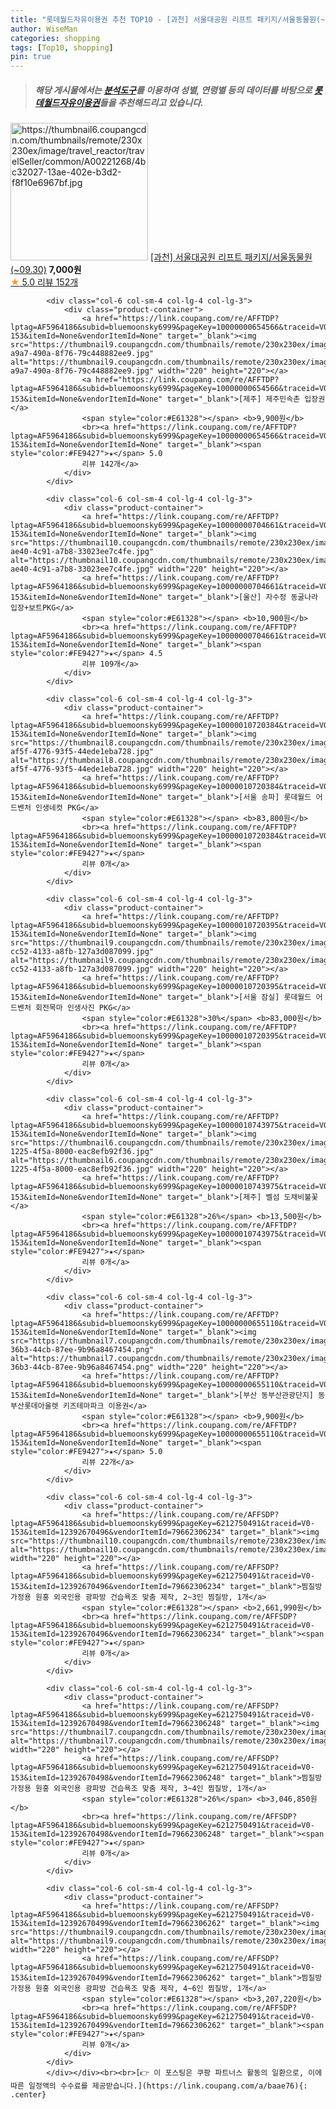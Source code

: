 ```yaml
---
title: "롯데월드자유이용권 추천 TOP10 - [과천] 서울대공원 리프트 패키지/서울동물원(~09.30)"
author: WiseMan
categories: shopping
tags: [Top10, shopping]
pin: true
---
```


> ##### 해당 게시물에서는 [**분석도구**](https://itemscout.io/)를 이용하여 **성별**, **연령별** 등의 데이터를 바탕으로 [**롯데월드자유이용권**](https://link.coupang.com/a/baae76)들을 추천해드리고 있습니다.
<div class="container"><div class="row">
            <div class="col-6 col-sm-4 col-lg-4 col-lg-3">
                <div class="product-container">
                    <a href="https://link.coupang.com/re/AFFTDP?lptag=AF5964186&subid=bluemoonsky6999&pageKey=10000002825771&traceid=V0-153&itemId=None&vendorItemId=None" target="_blank"><img src="https://thumbnail6.coupangcdn.com/thumbnails/remote/230x230ex/image/travel_reactor/travelSeller/common/A00221268/4bc32027-13ae-402e-b3d2-f8f10e6967bf.jpg" alt="https://thumbnail6.coupangcdn.com/thumbnails/remote/230x230ex/image/travel_reactor/travelSeller/common/A00221268/4bc32027-13ae-402e-b3d2-f8f10e6967bf.jpg" width="220" height="220"></a>
                    <a href="https://link.coupang.com/re/AFFTDP?lptag=AF5964186&subid=bluemoonsky6999&pageKey=10000002825771&traceid=V0-153&itemId=None&vendorItemId=None" target="_blank">[과천] 서울대공원 리프트 패키지/서울동물원(~09.30)</a>
                    <span style="color:#E61328"></span> <b>7,000원</b>
                    <br><a href="https://link.coupang.com/re/AFFTDP?lptag=AF5964186&subid=bluemoonsky6999&pageKey=10000002825771&traceid=V0-153&itemId=None&vendorItemId=None" target="_blank"><span style="color:#FE9427">★</span> 5.0
                    리뷰 152개</a>
                </div>
            </div>
            
            <div class="col-6 col-sm-4 col-lg-4 col-lg-3">
                <div class="product-container">
                    <a href="https://link.coupang.com/re/AFFTDP?lptag=AF5964186&subid=bluemoonsky6999&pageKey=10000000654566&traceid=V0-153&itemId=None&vendorItemId=None" target="_blank"><img src="https://thumbnail9.coupangcdn.com/thumbnails/remote/230x230ex/image/travel_reactor/travelSeller/common/A00552134/1f88b0a3-a9a7-490a-8f76-79c448882ee9.jpg" alt="https://thumbnail9.coupangcdn.com/thumbnails/remote/230x230ex/image/travel_reactor/travelSeller/common/A00552134/1f88b0a3-a9a7-490a-8f76-79c448882ee9.jpg" width="220" height="220"></a>
                    <a href="https://link.coupang.com/re/AFFTDP?lptag=AF5964186&subid=bluemoonsky6999&pageKey=10000000654566&traceid=V0-153&itemId=None&vendorItemId=None" target="_blank">[제주] 제주민속촌 입장권</a>
                    <span style="color:#E61328"></span> <b>9,900원</b>
                    <br><a href="https://link.coupang.com/re/AFFTDP?lptag=AF5964186&subid=bluemoonsky6999&pageKey=10000000654566&traceid=V0-153&itemId=None&vendorItemId=None" target="_blank"><span style="color:#FE9427">★</span> 5.0
                    리뷰 142개</a>
                </div>
            </div>
            
            <div class="col-6 col-sm-4 col-lg-4 col-lg-3">
                <div class="product-container">
                    <a href="https://link.coupang.com/re/AFFTDP?lptag=AF5964186&subid=bluemoonsky6999&pageKey=10000000704661&traceid=V0-153&itemId=None&vendorItemId=None" target="_blank"><img src="https://thumbnail10.coupangcdn.com/thumbnails/remote/230x230ex/image/travel_reactor/travelSeller/common/A00668506/c0257363-ae40-4c91-a7b8-33023ee7c4fe.jpg" alt="https://thumbnail10.coupangcdn.com/thumbnails/remote/230x230ex/image/travel_reactor/travelSeller/common/A00668506/c0257363-ae40-4c91-a7b8-33023ee7c4fe.jpg" width="220" height="220"></a>
                    <a href="https://link.coupang.com/re/AFFTDP?lptag=AF5964186&subid=bluemoonsky6999&pageKey=10000000704661&traceid=V0-153&itemId=None&vendorItemId=None" target="_blank">[울산] 자수정 동굴나라 입장+보트PKG</a>
                    <span style="color:#E61328"></span> <b>10,900원</b>
                    <br><a href="https://link.coupang.com/re/AFFTDP?lptag=AF5964186&subid=bluemoonsky6999&pageKey=10000000704661&traceid=V0-153&itemId=None&vendorItemId=None" target="_blank"><span style="color:#FE9427">★</span> 4.5
                    리뷰 109개</a>
                </div>
            </div>
            
            <div class="col-6 col-sm-4 col-lg-4 col-lg-3">
                <div class="product-container">
                    <a href="https://link.coupang.com/re/AFFTDP?lptag=AF5964186&subid=bluemoonsky6999&pageKey=10000010720384&traceid=V0-153&itemId=None&vendorItemId=None" target="_blank"><img src="https://thumbnail8.coupangcdn.com/thumbnails/remote/230x230ex/image/travel_reactor/travelSeller/common/A00351263/8399a44c-af5f-4776-93f5-44ede1eba728.jpg" alt="https://thumbnail8.coupangcdn.com/thumbnails/remote/230x230ex/image/travel_reactor/travelSeller/common/A00351263/8399a44c-af5f-4776-93f5-44ede1eba728.jpg" width="220" height="220"></a>
                    <a href="https://link.coupang.com/re/AFFTDP?lptag=AF5964186&subid=bluemoonsky6999&pageKey=10000010720384&traceid=V0-153&itemId=None&vendorItemId=None" target="_blank">[서울 송파] 롯데월드 어드벤처 인생네컷 PKG</a>
                    <span style="color:#E61328"></span> <b>83,800원</b>
                    <br><a href="https://link.coupang.com/re/AFFTDP?lptag=AF5964186&subid=bluemoonsky6999&pageKey=10000010720384&traceid=V0-153&itemId=None&vendorItemId=None" target="_blank"><span style="color:#FE9427">★</span> 
                    리뷰 0개</a>
                </div>
            </div>
            
            <div class="col-6 col-sm-4 col-lg-4 col-lg-3">
                <div class="product-container">
                    <a href="https://link.coupang.com/re/AFFTDP?lptag=AF5964186&subid=bluemoonsky6999&pageKey=10000010720395&traceid=V0-153&itemId=None&vendorItemId=None" target="_blank"><img src="https://thumbnail9.coupangcdn.com/thumbnails/remote/230x230ex/image/travel_reactor/travelSeller/common/A00351263/2f66fe4b-cc52-4133-a8fb-127a3d087099.jpg" alt="https://thumbnail9.coupangcdn.com/thumbnails/remote/230x230ex/image/travel_reactor/travelSeller/common/A00351263/2f66fe4b-cc52-4133-a8fb-127a3d087099.jpg" width="220" height="220"></a>
                    <a href="https://link.coupang.com/re/AFFTDP?lptag=AF5964186&subid=bluemoonsky6999&pageKey=10000010720395&traceid=V0-153&itemId=None&vendorItemId=None" target="_blank">[서울 잠실] 롯데월드 어드벤처 회전목마 인생사진 PKG</a>
                    <span style="color:#E61328">30%</span> <b>83,000원</b>
                    <br><a href="https://link.coupang.com/re/AFFTDP?lptag=AF5964186&subid=bluemoonsky6999&pageKey=10000010720395&traceid=V0-153&itemId=None&vendorItemId=None" target="_blank"><span style="color:#FE9427">★</span> 
                    리뷰 0개</a>
                </div>
            </div>
            
            <div class="col-6 col-sm-4 col-lg-4 col-lg-3">
                <div class="product-container">
                    <a href="https://link.coupang.com/re/AFFTDP?lptag=AF5964186&subid=bluemoonsky6999&pageKey=10000010743975&traceid=V0-153&itemId=None&vendorItemId=None" target="_blank"><img src="https://thumbnail6.coupangcdn.com/thumbnails/remote/230x230ex/image/travel_reactor/travelSeller/common/A00552134/547059fe-1225-4f5a-8000-eac8efb92f36.jpg" alt="https://thumbnail6.coupangcdn.com/thumbnails/remote/230x230ex/image/travel_reactor/travelSeller/common/A00552134/547059fe-1225-4f5a-8000-eac8efb92f36.jpg" width="220" height="220"></a>
                    <a href="https://link.coupang.com/re/AFFTDP?lptag=AF5964186&subid=bluemoonsky6999&pageKey=10000010743975&traceid=V0-153&itemId=None&vendorItemId=None" target="_blank">[제주] 벨섬 도채비불꽃</a>
                    <span style="color:#E61328">26%</span> <b>13,500원</b>
                    <br><a href="https://link.coupang.com/re/AFFTDP?lptag=AF5964186&subid=bluemoonsky6999&pageKey=10000010743975&traceid=V0-153&itemId=None&vendorItemId=None" target="_blank"><span style="color:#FE9427">★</span> 
                    리뷰 0개</a>
                </div>
            </div>
            
            <div class="col-6 col-sm-4 col-lg-4 col-lg-3">
                <div class="product-container">
                    <a href="https://link.coupang.com/re/AFFTDP?lptag=AF5964186&subid=bluemoonsky6999&pageKey=10000000655110&traceid=V0-153&itemId=None&vendorItemId=None" target="_blank"><img src="https://thumbnail7.coupangcdn.com/thumbnails/remote/230x230ex/image/travel_reactor/travelSeller/common/A00641157/a27fa8b4-36b3-44cb-87ee-9b96a8467454.png" alt="https://thumbnail7.coupangcdn.com/thumbnails/remote/230x230ex/image/travel_reactor/travelSeller/common/A00641157/a27fa8b4-36b3-44cb-87ee-9b96a8467454.png" width="220" height="220"></a>
                    <a href="https://link.coupang.com/re/AFFTDP?lptag=AF5964186&subid=bluemoonsky6999&pageKey=10000000655110&traceid=V0-153&itemId=None&vendorItemId=None" target="_blank">[부산 동부산관광단지] 동부산롯데아울렛 키즈테마파크 이용권</a>
                    <span style="color:#E61328"></span> <b>9,900원</b>
                    <br><a href="https://link.coupang.com/re/AFFTDP?lptag=AF5964186&subid=bluemoonsky6999&pageKey=10000000655110&traceid=V0-153&itemId=None&vendorItemId=None" target="_blank"><span style="color:#FE9427">★</span> 5.0
                    리뷰 22개</a>
                </div>
            </div>
            
            <div class="col-6 col-sm-4 col-lg-4 col-lg-3">
                <div class="product-container">
                    <a href="https://link.coupang.com/re/AFFSDP?lptag=AF5964186&subid=bluemoonsky6999&pageKey=6212750491&traceid=V0-153&itemId=12392670496&vendorItemId=79662306234" target="_blank"><img src="https://thumbnail10.coupangcdn.com/thumbnails/remote/230x230ex/image/vendor_inventory/d8f9/3db5e770b93152a267d9538c6b97199ee497dfceb526277a6d5bc4d1be7c.jpg" alt="https://thumbnail10.coupangcdn.com/thumbnails/remote/230x230ex/image/vendor_inventory/d8f9/3db5e770b93152a267d9538c6b97199ee497dfceb526277a6d5bc4d1be7c.jpg" width="220" height="220"></a>
                    <a href="https://link.coupang.com/re/AFFSDP?lptag=AF5964186&subid=bluemoonsky6999&pageKey=6212750491&traceid=V0-153&itemId=12392670496&vendorItemId=79662306234" target="_blank">찜질방 가정용 원홍 외국인용 광파방 건습욕조 맞춤 제작, 2~3인 찜질방, 1개</a>
                    <span style="color:#E61328"></span> <b>2,661,990원</b>
                    <br><a href="https://link.coupang.com/re/AFFSDP?lptag=AF5964186&subid=bluemoonsky6999&pageKey=6212750491&traceid=V0-153&itemId=12392670496&vendorItemId=79662306234" target="_blank"><span style="color:#FE9427">★</span> 
                    리뷰 0개</a>
                </div>
            </div>
            
            <div class="col-6 col-sm-4 col-lg-4 col-lg-3">
                <div class="product-container">
                    <a href="https://link.coupang.com/re/AFFSDP?lptag=AF5964186&subid=bluemoonsky6999&pageKey=6212750491&traceid=V0-153&itemId=12392670498&vendorItemId=79662306248" target="_blank"><img src="https://thumbnail7.coupangcdn.com/thumbnails/remote/230x230ex/image/vendor_inventory/2a22/4c666cc3a0d6033f43b85b971a107b1c609bab078850e8401581f57552f0.jpg" alt="https://thumbnail7.coupangcdn.com/thumbnails/remote/230x230ex/image/vendor_inventory/2a22/4c666cc3a0d6033f43b85b971a107b1c609bab078850e8401581f57552f0.jpg" width="220" height="220"></a>
                    <a href="https://link.coupang.com/re/AFFSDP?lptag=AF5964186&subid=bluemoonsky6999&pageKey=6212750491&traceid=V0-153&itemId=12392670498&vendorItemId=79662306248" target="_blank">찜질방 가정용 원홍 외국인용 광파방 건습욕조 맞춤 제작, 3~4인 찜질방, 1개</a>
                    <span style="color:#E61328">26%</span> <b>3,046,850원</b>
                    <br><a href="https://link.coupang.com/re/AFFSDP?lptag=AF5964186&subid=bluemoonsky6999&pageKey=6212750491&traceid=V0-153&itemId=12392670498&vendorItemId=79662306248" target="_blank"><span style="color:#FE9427">★</span> 
                    리뷰 0개</a>
                </div>
            </div>
            
            <div class="col-6 col-sm-4 col-lg-4 col-lg-3">
                <div class="product-container">
                    <a href="https://link.coupang.com/re/AFFSDP?lptag=AF5964186&subid=bluemoonsky6999&pageKey=6212750491&traceid=V0-153&itemId=12392670499&vendorItemId=79662306262" target="_blank"><img src="https://thumbnail9.coupangcdn.com/thumbnails/remote/230x230ex/image/vendor_inventory/2f58/83a1b7ba0d1a039095b4e6f5ecabed33900534ee798b1934b894ab134817.jpg" alt="https://thumbnail9.coupangcdn.com/thumbnails/remote/230x230ex/image/vendor_inventory/2f58/83a1b7ba0d1a039095b4e6f5ecabed33900534ee798b1934b894ab134817.jpg" width="220" height="220"></a>
                    <a href="https://link.coupang.com/re/AFFSDP?lptag=AF5964186&subid=bluemoonsky6999&pageKey=6212750491&traceid=V0-153&itemId=12392670499&vendorItemId=79662306262" target="_blank">찜질방 가정용 원홍 외국인용 광파방 건습욕조 맞춤 제작, 4~6인 찜질방, 1개</a>
                    <span style="color:#E61328"></span> <b>3,207,220원</b>
                    <br><a href="https://link.coupang.com/re/AFFSDP?lptag=AF5964186&subid=bluemoonsky6999&pageKey=6212750491&traceid=V0-153&itemId=12392670499&vendorItemId=79662306262" target="_blank"><span style="color:#FE9427">★</span> 
                    리뷰 0개</a>
                </div>
            </div>
            </div></div><br><br>[👉 이 포스팅은 쿠팡 파트너스 활동의 일환으로, 이에 따른 일정액의 수수료를 제공받습니다.](https://link.coupang.com/a/baae76){: .center}